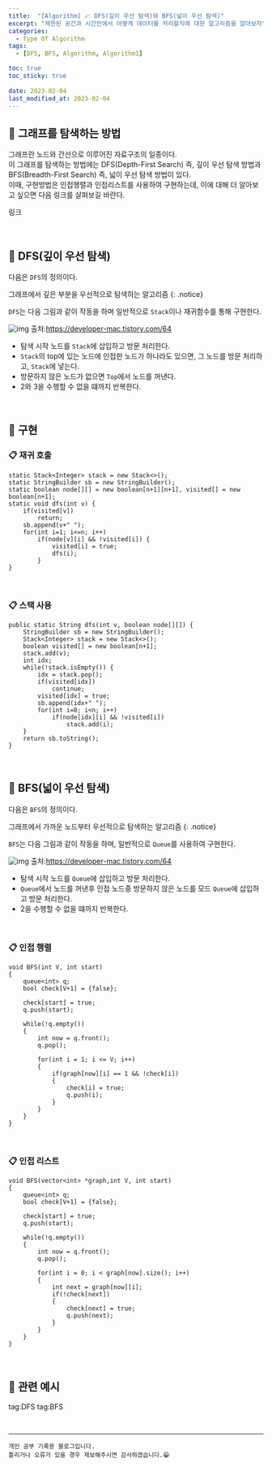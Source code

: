 ```yaml
---
title:  "[Algorithm] 📈 DFS(깊이 우선 탐색)와 BFS(넓이 우선 탐색)"
excerpt: "제한된 공간과 시간안에서 어떻게 데이터를 처리할지에 대한 알고리즘을 알아보자"
categories:
  - Type Of Algorithm
tags:
  - [DFS, BFS, Algorithm, Algorithm1]

toc: true
toc_sticky: true
 
date: 2023-02-04
last_modified_at: 2023-02-04
---
```


## 📘 그래프를 탐색하는 방법

그래프란 노드와 간선으로 이루어진 자료구조의 일종이다.  
이 그래프를 탐색하는 방법에는 DFS(Depth-First Search) 즉, 깊이 우선 탐색 방법과 BFS(Breadth-First Search) 즉, 넓이 우선 탐색 방법이 있다.  
이때, 구현방법은 인접행렬과 인접리스트를 사용하여 구현하는데, 이에 대해 더 알아보고 싶으면 다음 링크를 살펴보길 바란다. 
 
링크

<br>

## 📖 DFS(깊이 우선 탐색)

다음은 `DFS`의 정의이다.  

그래프에서 깊은 부분을 우선적으로 탐색하는 알고리즘
{: .notice} 

`DFS`는 다음 그림과 같이 작동을 하며 일반적으로 `Stack`이나 재귀함수를 통해 구현한다.  

![img](https://user-images.githubusercontent.com/37824506/216763984-375437a2-9810-4581-8c31-36da050558dc.gif)
  출처:https://developer-mac.tistory.com/64  

 - 탐색 시작 노드를 `Stack`에 삽입하고 방문 처리한다.
 - `Stack`의 top에 있는 노드에 인접한 노드가 하나라도 있으면, 그 노드를 방문 처리하고, `Stack`에 넣는다.
 - 방문하지 않은 노드가 없으면 `Top`에서 노드를 꺼낸다.
 - 2와 3을 수행할 수 없을 떄까지 반복한다.

<br>

## 📖 구현

### 📋 재귀 호출  


```
static Stack<Integer> stack = new Stack<>();
static StringBuilder sb = new StringBuilder();
static boolean node[][] = new boolean[n+1][n+1], visited[] = new boolean[n+1];
static void dfs(int v) {
	if(visited[v])
    	return;
	sb.append(v+" ");
	for(int i=1; i<=n; i++)
		if(node[v][i] && !visited[i]) {
			visited[i] = true;
			dfs(i);
		}
}
```

<br>

### 📋 스택 사용 

```
public static String dfs(int v, boolean node[][]) {
    StringBuilder sb = new StringBuilder();
    Stack<Integer> stack = new Stack<>();
    boolean visited[] = new boolean[n+1];
    stack.add(v);
    int idx;
    while(!stack.isEmpty()) {
        idx = stack.pop();
        if(visited[idx])
            continue;
        visited[idx] = true;
        sb.append(idx+" ");
        for(int i=0; i<n; i++)
            if(node[idx][i] && !visited[i])
                stack.add(i);
    }
    return sb.toString();
}
```

<br>

## 📖 BFS(넓이 우선 탐색)

다음은 `BFS`의 정의이다.  

그래프에서 가까운 노드부터 우선적으로 탐색하는 알고리즘
{: .notice} 

`BFS`는 다음 그림과 같이 작동을 하며, 일반적으로 `Queue`를 사용하여 구현한다.  

![img](https://user-images.githubusercontent.com/37824506/216764000-80717e3e-5770-4903-8beb-b82b72448411.gif)
  출처:https://developer-mac.tistory.com/64  

 - 탐색 시작 노드를 `Queue`에 삽입하고 방문 처리한다.
 - `Queue`에서 노드를 꺼낸후 인접 노드중 방문하지 않은 노드를 모드 `Queue`에 삽입하고 방문 처리한다.
 - 2을 수행할 수 없을 떄까지 반복한다.

<br>


### 📋 인접 행렬


```
void BFS(int V, int start)
{
    queue<int> q;
    bool check[V+1] = {false};
    
    check[start] = true;
    q.push(start);
    
    while(!q.empty())
    {
    	int now = q.front();
        q.pop();
        
        for(int i = 1; i <= V; i++)
        {
        	if(graph[now][i] == 1 && !check[i])
            {
            	check[i] = true;
                q.push(i);
            }
        }
    }
}
```

<br>

### 📋 인접 리스트

```
void BFS(vector<int> *graph,int V, int start)
{
    queue<int> q;
    bool check[V+1] = {false};
    
    check[start] = true;
    q.push(start);
    
    while(!q.empty())
    {
    	int now = q.front();
        q.pop();
        
        for(int i = 0; i < graph[now].size(); i++)
        {
            int next = graph[now][i];
            if(!check[next])
            {
            	check[next] = true;
                q.push(next);
            }
        }
    }
}
```

<br>

## 🔗 관련 예시


tag:DFS
tag:BFS


<br>


***
    개인 공부 기록용 블로그입니다.
    틀리거나 오류가 있을 경우 제보해주시면 감사하겠습니다.😁